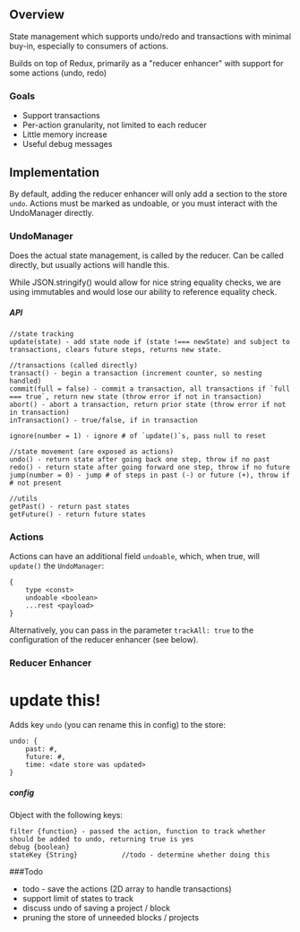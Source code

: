 ## Overview

State management which supports undo/redo and transactions with minimal buy-in, especially to consumers of actions.

Builds on top of Redux, primarily as a "reducer enhancer" with support for some actions (undo, redo)

### Goals

- Support transactions
- Per-action granularity, not limited to each reducer
- Little memory increase
- Useful debug messages

## Implementation

By default, adding the reducer enhancer will only add a section to the store `undo`. Actions must be marked as undoable, or you must interact with the UndoManager directly.

### UndoManager

Does the actual state management, is called by the reducer. Can be called directly, but usually actions will handle this.

While JSON.stringify() would allow for nice string equality checks, we are using immutables and would lose our ability to reference equality check.

##### API

```
//state tracking
update(state) - add state node if (state !=== newState) and subject to transactions, clears future steps, returns new state.

//transactions (called directly)
transact() - begin a transaction (increment counter, so nesting handled)
commit(full = false) - commit a transaction, all transactions if `full === true`, return new state (throw error if not in transaction)
abort() - abort a transaction, return prior state (throw error if not in transaction)
inTransaction() - true/false, if in transaction

ignore(number = 1) - ignore # of `update()`s, pass null to reset

//state movement (are exposed as actions) 
undo() - return state after going back one step, throw if no past 
redo() - return state after going forward one step, throw if no future
jump(number = 0) - jump # of steps in past (-) or future (+), throw if # not present

//utils
getPast() - return past states
getFuture() - return future states
```

### Actions

Actions can have an additional field `undoable`, which, when true, will `update()` the `UndoManager`:

```
{
    type <const>
    undoable <boolean>
    ...rest <payload>
}
```

Alternatively, you can pass in the parameter `trackAll: true` to the configuration of the reducer enhancer (see below).

### Reducer Enhancer

# update this!

Adds key `undo` (you can rename this in config) to the store:

```
undo: {
    past: #,
    future: #,
    time: <date store was updated>
}
```

##### config

Object with the following keys:

```
filter {function} - passed the action, function to track whether should be added to undo, returning true is yes
debug {boolean}
stateKey {String}           //todo - determine whether doing this
```

###Todo

- todo - save the actions (2D array to handle transactions)
- support limit of states to track
- discuss undo of saving a project / block
- pruning the store of unneeded blocks / projects